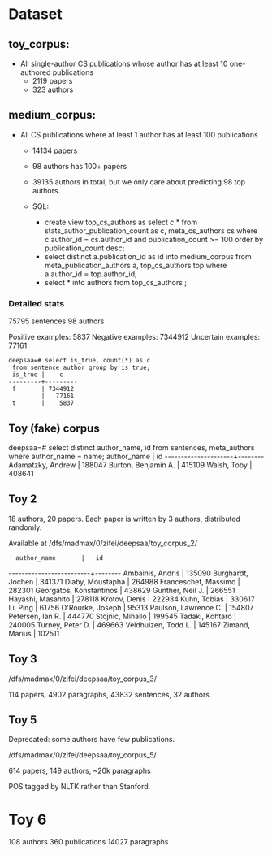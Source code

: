 Dataset
====

## toy_corpus:

- All single-author CS publications whose author has at least 10 one-authored publications
  - 2119 papers
  - 323 authors

## medium_corpus:

- All CS publications where at least 1 author has at least 100 publications
  - 14134 papers
  - 98 authors has 100+ papers
  - 39135 authors in total, but we only care about predicting 98 top authors.

  - SQL:
    - create view top_cs_authors as select c.* from stats_author_publication_count as c, meta_cs_authors cs where c.author_id = cs.author_id and publication_count >= 100 order by publication_count desc;
    - select distinct a.publication_id as id into medium_corpus from meta_publication_authors a, top_cs_authors top where a.author_id = top.author_id;
    - select * into authors from top_cs_authors ;

### Detailed stats

75795 sentences
98 authors

Positive examples: 5837
Negative examples: 7344912
Uncertain examples: 77161

    deepsaa=# select is_true, count(*) as c 
     from sentence_author group by is_true;
     is_true |    c
    ---------+---------
     f       | 7344912
             |   77161
     t       |    5837

<!-- 

- All CS papers where all authors has at least 5 papers
  - select count(distinct publication_id) from meta_publication_authors pa, meta_cs_publications cs where pa.publication_id = cs.id and author_id in (select author_id from public.stats_author_publication_count where publication_count < 5); 
Needs recursion
-->


## Toy (fake) corpus

deepsaa=# select distinct author_name, id from sentences, meta_authors where author_name = name;
     author_name     |   id
---------------------+--------
 Adamatzky, Andrew   | 188047
 Burton, Benjamin A. | 415109
 Walsh, Toby         | 408641


 ## Toy 2

 18 authors, 20 papers. Each paper is written by 3 authors, distributed randomly.

Available at /dfs/madmax/0/zifei/deepsaa/toy_corpus_2/

      author_name       |   id
-------------------------+--------
Ambainis, Andris        | 135090
Burghardt, Jochen       | 341371
Diaby, Moustapha        | 264988
Franceschet, Massimo    | 282301
Georgatos, Konstantinos | 438629
Gunther, Neil J.        | 266551
Hayashi, Masahito       | 278118
Krotov, Denis           | 222934
Kuhn, Tobias            | 330617
Li, Ping                |  61756
O'Rourke, Joseph        |  95313
Paulson, Lawrence C.    | 154807
Petersen, Ian R.        | 444770
Stojnic, Mihailo        | 199545
Tadaki, Kohtaro         | 240005
Turney, Peter D.        | 469663
Veldhuizen, Todd L.     | 145167
Zimand, Marius          | 102511


## Toy 3


/dfs/madmax/0/zifei/deepsaa/toy_corpus_3/

114 papers, 
4902 paragraphs,
43832 sentences,
32 authors.


## Toy 5

Deprecated: some authors have few publications.

/dfs/madmax/0/zifei/deepsaa/toy_corpus_5/

614 papers,
149 authors,
~20k paragraphs

POS tagged by NLTK rather than Stanford.

# Toy 6

108 authors
360 publications
14027 paragraphs

